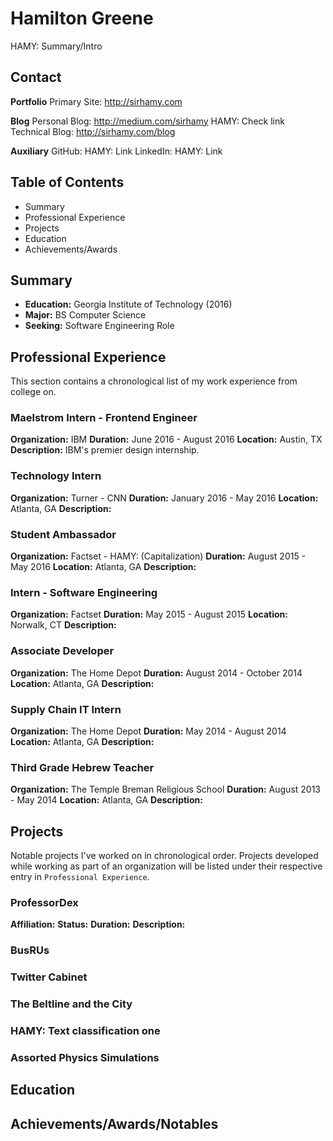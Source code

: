 # Hamilton Greene

HAMY: Summary/Intro

## Contact
**Portfolio**
Primary Site: http://sirhamy.com

**Blog**
Personal Blog: http://medium.com/sirhamy HAMY: Check link
Technical Blog: http://sirhamy.com/blog 

**Auxiliary**
GitHub: HAMY: Link
LinkedIn: HAMY: Link

## Table of Contents
* Summary
* Professional Experience
* Projects
* Education
* Achievements/Awards

## Summary

* **Education:** Georgia Institute of Technology (2016)
* **Major:** BS Computer Science
* **Seeking:** Software Engineering Role

## Professional Experience

This section contains a chronological list of my work experience from college on.

### Maelstrom Intern - Frontend Engineer
**Organization:** IBM
**Duration:** June 2016 - August 2016
**Location:** Austin, TX
**Description:** IBM's premier design internship.

### Technology Intern
**Organization:** Turner - CNN
**Duration:** January 2016 - May 2016
**Location:** Atlanta, GA
**Description:** 

### Student Ambassador
**Organization:** Factset - HAMY: (Capitalization)
**Duration:** August 2015 - May 2016
**Location:** Atlanta, GA
**Description:** 

### Intern - Software Engineering
**Organization:** Factset
**Duration:** May 2015 - August 2015
**Location:** Norwalk, CT
**Description:** 

### Associate Developer
**Organization:** The Home Depot
**Duration:** August 2014 - October 2014
**Location:** Atlanta, GA
**Description:** 

### Supply Chain IT Intern
**Organization:** The Home Depot
**Duration:** May 2014 - August 2014
**Location:** Atlanta, GA
**Description:** 

### Third Grade Hebrew Teacher
**Organization:** The Temple Breman Religious School
**Duration:** August 2013 - May 2014
**Location:** Atlanta, GA
**Description:** 

## Projects

Notable projects I've worked on in chronological order. Projects developed while working as part of an organization will be listed under their respective entry in `Professional Experience`.

### ProfessorDex
**Affiliation:**
**Status:**
**Duration:**
**Description:**

### BusRUs

### Twitter Cabinet

### The Beltline and the City

### HAMY: Text classification one

### Assorted Physics Simulations

## Education

## Achievements/Awards/Notables


